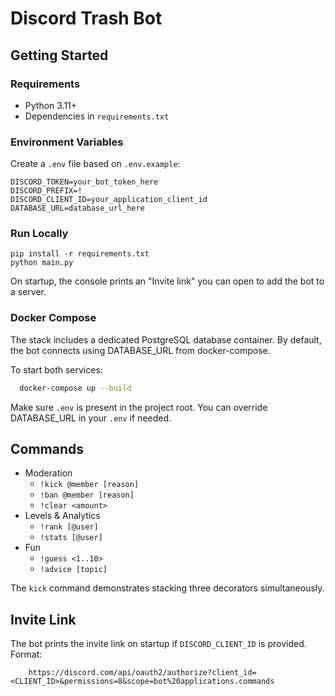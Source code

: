# Discord Trash Bot

## Getting Started

### Requirements
- Python 3.11+
- Dependencies in `requirements.txt`

### Environment Variables
Create a `.env` file based on `.env.example`:

```
DISCORD_TOKEN=your_bot_token_here
DISCORD_PREFIX=!
DISCORD_CLIENT_ID=your_application_client_id
DATABASE_URL=database_url_here
```

### Run Locally
```
pip install -r requirements.txt
python main.py
```
On startup, the console prints an "Invite link" you can open to add the bot to a server.

### Docker Compose
The stack includes a dedicated PostgreSQL database container. 
By default, the bot connects using DATABASE_URL from docker-compose.

To start both services:
```bash
  docker-compose up --build
```
Make sure `.env` is present in the project root. You can override DATABASE_URL in your `.env` if needed.

## Commands
- Moderation
  - `!kick @member [reason]`
  - `!ban @member [reason]`
  - `!clear <amount>`
- Levels & Analytics
  - `!rank [@user]`
  - `!stats [@user]`
- Fun
  - `!guess <1..10>`
  - `!advice [topic]`

The `kick` command demonstrates stacking three decorators simultaneously.

## Invite Link
The bot prints the invite link on startup if `DISCORD_CLIENT_ID` is provided. Format:
```
    https://discord.com/api/oauth2/authorize?client_id=<CLIENT_ID>&permissions=8&scope=bot%20applications.commands
```